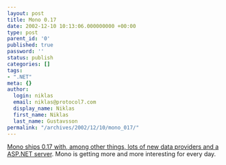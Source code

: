 ```yaml
---
layout: post
title: Mono 0.17
date: 2002-12-10 10:13:06.000000000 +00:00
type: post
parent_id: '0'
published: true
password: ''
status: publish
categories: []
tags:
- ".NET"
meta: {}
author:
  login: niklas
  email: niklas@protocol7.com
  display_name: Niklas
  first_name: Niklas
  last_name: Gustavsson
permalink: "/archives/2002/12/10/mono_017/"
---
```

[Mono ships 0.17 with, among other things, lots of new data providers and a ASP.NET server](http://www.go-mono.com/index.html#Dec9th,2002:Mono0.17hasbeenreleased). Mono is getting more and more interesting for every day.

